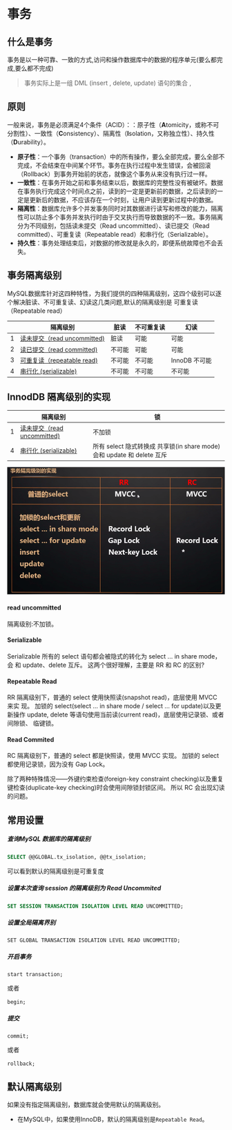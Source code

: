 # 事务

## 什么是事务

事务是以一种可靠、一致的方式,访问和操作数据库中的数据的程序单元(要么都完成,要么都不完成)

> 事务实际上是一组 DML (insert , delete, update) 语句的集合 , 

## 原则

一般来说，事务是必须满足4个条件（ACID）：：原子性（**A**tomicity，或称不可分割性）、一致性（**C**onsistency）、隔离性（**I**solation，又称独立性）、持久性（**D**urability）。

- **原子性**：一个事务（transaction）中的所有操作，要么全部完成，要么全部不完成，不会结束在中间某个环节。事务在执行过程中发生错误，会被回滚（Rollback）到事务开始前的状态，就像这个事务从来没有执行过一样。
- **一致性**：在事务开始之前和事务结束以后，数据库的完整性没有被破坏。数据在事务执行完成这个时间点之前，读到的一定是更新前的数据，之后读到的一定是更新后的数据，不应该存在一个时刻，让用户读到更新过程中的数据。
- **隔离性**：数据库允许多个并发事务同时对其数据进行读写和修改的能力，隔离性可以防止多个事务并发执行时由于交叉执行而导致数据的不一致。事务隔离分为不同级别，包括读未提交（Read uncommitted）、读已提交（Read committed）、可重复读（Repeatable read）和串行化（Serializable）。
- **持久性**：事务处理结束后，对数据的修改就是永久的，即便系统故障也不会丢失。

## 事务隔离级别

MySQL数据库针对这四种特性，为我们提供的四种隔离级别，这四个级别可以逐个解决脏读、不可重复读、幻读这几类问题,默认的隔离级别是 可重复读（Repeatable read）

|      | 隔离级别                                              | 脏读   | 不可重复读 | 幻读          |
| ---- | ----------------------------------------------------- | ------ | ---------- | ------------- |
| 1    | [读未提交（read uncommitted)](01-read-uncommitted.md) | 脏读   | 可能       | 可能          |
| 2    | [读已提交（read committed)](01-read-uncommitted.md)   | 不可能 | 可能       | 可能          |
| 3    | [可重复读（repeatable read)](03-repeatable-read.md)   | 不可能 | 不可能     | InnoDB 不可能 |
| 4    | [串行化 (serializable)](04-serializable.md)           | 不可能 | 不可能     | 不可能        |

## InnodDB 隔离级别的实现

|      | 隔离级别                                              | 锁                                                           |
| ---- | ----------------------------------------------------- | ------------------------------------------------------------ |
| 1    | [读未提交（read uncommitted)](01-read-uncommitted.md) | 不加锁                                                       |
| 4    | [串行化 (serializable)](04-serializable.md)           | 所有 select 隐式转换成 共享锁(in share mode)会和 update 和 delete 互斥 |

![image-20200826204259542](../../assets/image-20200826204259542.png)

#### read uncommitted

 隔离级别:不加锁。

#### Serializable

Serializable 所有的 select 语句都会被隐式的转化为 select ... in share mode，会 和 update、delete 互斥。
这两个很好理解，主要是 RR 和 RC 的区别?

#### Repeatable Read

RR 隔离级别下，普通的 select 使用快照读(snapshot read)，底层使用 MVCC 来实 现。
加锁的 select(select ... in share mode / select ... for update)以及更新操作 update, delete 等语句使用当前读(current read)，底层使用记录锁、或者间隙锁、 临键锁。

#### Read Commited

RC 隔离级别下，普通的 select 都是快照读，使用 MVCC 实现。 加锁的 select 都使用记录锁，因为没有 Gap Lock。

除了两种特殊情况——外键约束检查(foreign-key constraint checking)以及重复 键检查(duplicate-key checking)时会使用间隙锁封锁区间。
所以 RC 会出现幻读的问题。

## 常用设置

##### 查询MySQL 数据库的隔离级别

```sql
SELECT @@GLOBAL.tx_isolation, @@tx_isolation;
```

可以看到默认的隔离级别是可重复度

##### 设置本次查询 session 的隔离级别为 Read Uncommited

```sql
SET SESSION TRANSACTION ISOLATION LEVEL READ UNCOMMITTED;
```

##### 设置全局隔离界别

```
SET GLOBAL TRANSACTION ISOLATION LEVEL READ UNCOMMITTED;
```

##### 开启事务

```
start transaction;
```

或者

```
begin;
```

##### 提交

```
commit;
```

或者

```
rollback;
```

## 默认隔离级别

如果没有指定隔离级别，数据库就会使用默认的隔离级别。

- 在MySQL中，如果使用InnoDB，默认的隔离级别是`Repeatable Read`。





